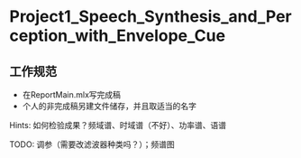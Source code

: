 # Project1_Speech_Synthesis_and_Perception_with_Envelope_Cue

## 工作规范

- 在ReportMain.mlx写完成稿
- 个人的非完成稿另建文件储存，并且取适当的名字

Hints: 如何检验成果？频域谱、时域谱（不好）、功率谱、语谱

TODO: 调参（需要改滤波器种类吗？）；频谱图
